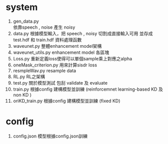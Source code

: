 
# system
1. gen_data.py  
    依靠speech , noise 產生 noisy
2. data.py
    根據模型輸入，把 speech , noisy 切割成直接輸入可用 並存成 test.hdf 和 train.hdf
    資料處理函數
3. waveunet.py
    整體enhancement model架構
4. waveunet_utils.py
    enhancement model 各區塊
5. Loss.py
    重新定義loss使得可以單個sample乘上對應之alpha
6. oneMask_criterion.py 
    用來計算sisdr loss 
7. resmpleWav.py
    resample data
8. RL.py
    RL之架構
9. test.py
    關於模型測試 包刮 validate 及 evaluate
10. train.py 
    根據config 建構模型並訓練 (reinforcemnet learning-based KD 及 non KD )
11. oriKD_train.py
    根據config 建構模型並訓練 (fixed KD)

# config
1. config.json 
    模型根據config.json訓練

